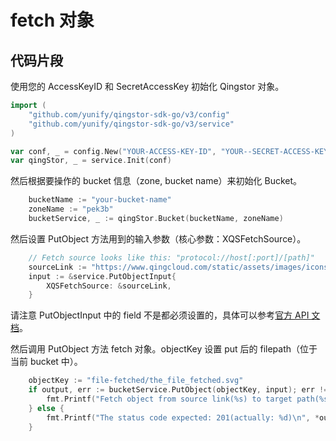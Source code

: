 # fetch 对象

## 代码片段

使用您的 AccessKeyID 和 SecretAccessKey 初始化 Qingstor 对象。

```go
import (
	"github.com/yunify/qingstor-sdk-go/v3/config"
	"github.com/yunify/qingstor-sdk-go/v3/service"
)

var conf, _ = config.New("YOUR-ACCESS-KEY-ID", "YOUR--SECRET-ACCESS-KEY")
var qingStor, _ = service.Init(conf)
```

然后根据要操作的 bucket 信息（zone, bucket name）来初始化 Bucket。

```go
	bucketName := "your-bucket-name"
	zoneName := "pek3b"
	bucketService, _ := qingStor.Bucket(bucketName, zoneName)
```

然后设置 PutObject 方法用到的输入参数（核心参数：XQSFetchSource）。

```go
	// Fetch source looks like this: "protocol://host[:port]/[path]"
	sourceLink := "https://www.qingcloud.com/static/assets/images/icons/common/footer_logo.svg"
	input := &service.PutObjectInput{
		XQSFetchSource: &sourceLink,
	}
```

请注意 PutObjectInput 中的 field 不是都必须设置的，具体可以参考[官方 API 文档](https://docs.qingcloud.com/qingstor/api/object/fetch)。

然后调用 PutObject 方法 fetch 对象。objectKey 设置 put 后的 filepath（位于当前 bucket 中）。

```go
	objectKey := "file-fetched/the_file_fetched.svg"
	if output, err := bucketService.PutObject(objectKey, input); err != nil {
		fmt.Printf("Fetch object from source link(%s) to target path(%s) failed with given error: %s\n", sourceLink, objectKey, err)
	} else {
		fmt.Printf("The status code expected: 201(actually: %d)\n", *output.StatusCode)
	}
```